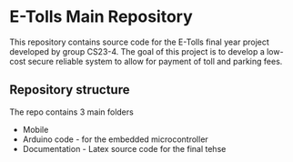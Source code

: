 # E-Tolls Main Repository
This repository contains source code for the E-Tolls final year project developed by group CS23-4. The goal of this project is to develop a low-cost secure reliable system to allow for payment of toll and parking fees. 


## Repository structure
The repo contains 3 main folders
*  Mobile
*  Arduino code - for the embedded microcontroller
*  Documentation - Latex source code for the final tehse

